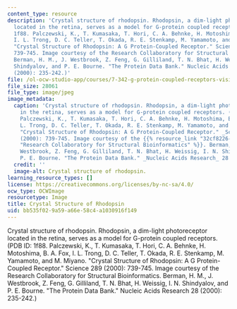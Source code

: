 ```yaml
---
content_type: resource
description: 'Crystal structure of rhodopsin. Rhodopsin, a dim-light photoreceptor
  located in the retina, serves as a model for G-protein coupled receptors. (PDB ID:
  1f88. Palczewski, K., T. Kumasaka, T. Hori, C. A. Behnke, H. Motoshima, B. A. Fox,
  I. L. Trong, D. C. Teller, T. Okada, R. E. Stenkamp, M. Yamamoto, and M. Miyano.
  "Crystal Structure of Rhodopsin: A G Protein-Coupled Receptor." Science 289 (2000):
  739-745. Image courtesy of the Research Collaboratory for Structural Bioinformatics.
  Berman, H. M., J. Westbrook, Z. Feng, G. Gilliland, T. N. Bhat, H. Weissig, I. N.
  Shindyalov, and P. E. Bourne. "The Protein Data Bank." Nucleic Acids Research 28
  (2000): 235-242.)'
file: /ol-ocw-studio-app/courses/7-342-g-protein-coupled-receptors-vision-and-disease-spring-2007/bb535f029a59a66e58c4a1030916f149_7-342s07.jpg
file_size: 28061
file_type: image/jpeg
image_metadata:
  caption: 'Crystal structure of rhodopsin. Rhodopsin, a dim-light photoreceptor located
    in the retina, serves as a model for G-protein coupled receptors. (PDB ID: 1f88.
    Palczewski, K., T. Kumasaka, T. Hori, C. A. Behnke, H. Motoshima, B. A. Fox, I.
    L. Trong, D. C. Teller, T. Okada, R. E. Stenkamp, M. Yamamoto, and M. Miyano.
    "Crystal Structure of Rhodopsin: A G Protein-Coupled Receptor." _Science_ 289
    (2000): 739-745. Image courtesy of the {{% resource_link "32cf8226-55fc-4c11-ba21-0cfe8f808a13"
    "Research Collaboratory for Structural Bioinformatics" %}}. Berman, H. M., J.
    Westbrook, Z. Feng, G. Gilliland, T. N. Bhat, H. Weissig, I. N. Shindyalov, and
    P. E. Bourne. "The Protein Data Bank." _Nucleic Acids Research_ 28 (2000): 235-242.)'
  credit: ''
  image-alt: Crystal structure of rhodopsin.
learning_resource_types: []
license: https://creativecommons.org/licenses/by-nc-sa/4.0/
ocw_type: OCWImage
resourcetype: Image
title: Crystal Structure of Rhodopsin
uid: bb535f02-9a59-a66e-58c4-a1030916f149
---
```

Crystal structure of rhodopsin. Rhodopsin, a dim-light photoreceptor located in the retina, serves as a model for G-protein coupled receptors. (PDB ID: 1f88. Palczewski, K., T. Kumasaka, T. Hori, C. A. Behnke, H. Motoshima, B. A. Fox, I. L. Trong, D. C. Teller, T. Okada, R. E. Stenkamp, M. Yamamoto, and M. Miyano. "Crystal Structure of Rhodopsin: A G Protein-Coupled Receptor." Science 289 (2000): 739-745. Image courtesy of the Research Collaboratory for Structural Bioinformatics. Berman, H. M., J. Westbrook, Z. Feng, G. Gilliland, T. N. Bhat, H. Weissig, I. N. Shindyalov, and P. E. Bourne. "The Protein Data Bank." Nucleic Acids Research 28 (2000): 235-242.)